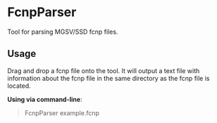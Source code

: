 # FcnpParser
Tool for parsing MGSV/SSD fcnp files.

## Usage
Drag and drop a fcnp file onto the tool. It will output a text file with information about the fcnp file in the same directory as the fcnp file is located.

**Using via command-line**:
> FcnpParser example.fcnp
